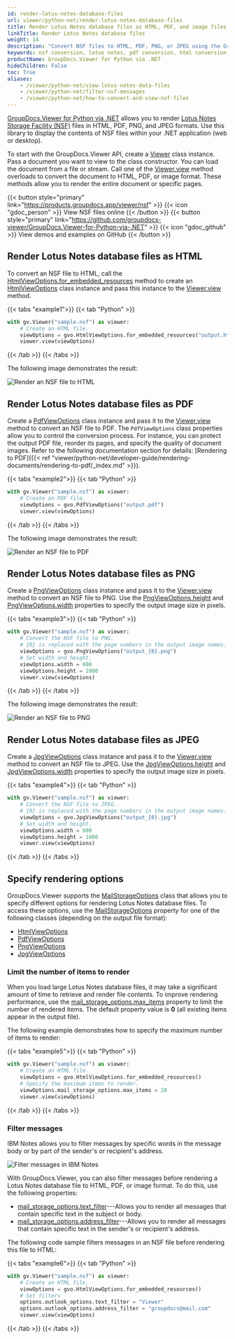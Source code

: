 ```yaml
---
id: render-lotus-notes-database-files
url: viewer/python-net/render-lotus-notes-database-files
title: Render Lotus Notes database files as HTML, PDF, and image files
linkTitle: Render Lotus Notes database files
weight: 14
description: "Convert NSF files to HTML, PDF, PNG, or JPEG using the GroupDocs.Viewer Python API."
keywords: nsf conversion, lotus notes, pdf conversion, html conversion, png conversion, jpeg conversion, groupdocs viewer
productName: GroupDocs.Viewer for Python via .NET
hideChildren: False
toc: True
aliases:
    - /viewer/python-net/view-lotus-notes-data-files
    - /viewer/python-net/filter-nsf-messages
    - /viewer/python-net/how-to-convert-and-view-nsf-files
---
```

[GroupDocs.Viewer for Python via .NET](https://products.groupdocs.com/viewer/python-net) allows you to render [Lotus Notes Storage Facility (NSF)](https://docs.fileformat.com/database/nsf/) files in HTML, PDF, PNG, and JPEG formats. Use this library to display the contents of NSF files within your .NET application (web or desktop). 

To start with the GroupDocs.Viewer API, create a [Viewer](https://reference.groupdocs.com/viewer/python-net/groupdocs.viewer/viewer) class instance. Pass a document you want to view to the class constructor. You can load the document from a file or stream. Call one of the [Viewer.view](https://reference.groupdocs.com/viewer/python-net/groupdocs.viewer/viewer/#methods) method overloads to convert the document to HTML, PDF, or image format. These methods allow you to render the entire document or specific pages.

{{< button style="primary" link="https://products.groupdocs.app/viewer/nsf" >}} {{< icon "gdoc_person" >}} View NSF files online {{< /button >}} {{< button style="primary" link="https://github.com/groupdocs-viewer/GroupDocs.Viewer-for-Python-via-.NET" >}} {{< icon "gdoc_github" >}} View demos and examples on GitHub {{< /button >}}

## Render Lotus Notes database files as HTML

To convert an NSF file to HTML, call the [HtmlViewOptions.for_embedded_resources](https://reference.groupdocs.com/viewer/python-net/groupdocs.viewer.options/htmlviewoptions/#methods) method to create an [HtmlViewOptions](https://reference.groupdocs.com/viewer/python-net/groupdocs.viewer.options/htmlviewoptions) class instance and pass this instance to the [Viewer.view](https://reference.groupdocs.com/viewer/python-net/groupdocs.viewer/viewer/#methods) method.

{{< tabs "example1">}}
{{< tab "Python" >}}
```python
with gv.Viewer("sample.nsf") as viewer:
    # Create an HTML file.
    viewOptions = gvo.HtmlViewOptions.for_embedded_resources("output.html")
    viewer.view(viewOptions)
```
{{< /tab >}}
{{< /tabs >}}

The following image demonstrates the result:

![Render an NSF file to HTML](/viewer/python-net/images/rendering-basics/render-lotus-notes-data-files/render-nsf-to-html.png)

## Render Lotus Notes database files as PDF

Create a [PdfViewOptions](https://reference.groupdocs.com/viewer/python-net/groupdocs.viewer.options/pdfviewoptions) class instance and pass it to the [Viewer.view](https://reference.groupdocs.com/viewer/python-net/groupdocs.viewer/viewer/#methods) method to convert an NSF file to PDF. The `PdfViewOptions` class properties allow you to control the conversion process. For instance, you can protect the output PDF file, reorder its pages, and specify the quality of document images. Refer to the following documentation section for details: [Rendering to PDF]({{< ref "viewer/python-net/developer-guide/rendering-documents/rendering-to-pdf/_index.md" >}}).

{{< tabs "example2">}}
{{< tab "Python" >}}
```python
with gv.Viewer("sample.nsf") as viewer:
    # Create an PDF file.
    viewOptions = gvo.PdfViewOptions("output.pdf")
    viewer.view(viewOptions)
```
{{< /tab >}}
{{< /tabs >}}

The following image demonstrates the result:

![Render an NSF file to PDF](/viewer/python-net/images/rendering-basics/render-lotus-notes-data-files/render-nsf-to-pdf.png)

## Render Lotus Notes database files as PNG

Create a [PngViewOptions](https://reference.groupdocs.com/viewer/python-net/groupdocs.viewer.options/pngviewoptions) class instance and pass it to the [Viewer.view](https://reference.groupdocs.com/viewer/python-net/groupdocs.viewer/viewer/#methods) method to convert an NSF file to PNG. Use the [PngViewOptions.height](https://reference.groupdocs.com/viewer/python-net/groupdocs.viewer.options/pngviewoptions/#properties) and [PngViewOptions.width](https://reference.groupdocs.com/viewer/python-net/groupdocs.viewer.options/pngviewoptions/#properties) properties to specify the output image size in pixels.

{{< tabs "example3">}}
{{< tab "Python" >}}
```python
with gv.Viewer("sample.nsf") as viewer:
    # Convert the NSF file to PNG.
    # {0} is replaced with the page numbers in the output image names.
    viewOptions = gvo.PngViewOptions("output_{0}.png")
    # Set width and height.
    viewOptions.width = 800
    viewOptions.height = 1000
    viewer.view(viewOptions)
```
{{< /tab >}}
{{< /tabs >}}

The following image demonstrates the result:

![Render an NSF file to PNG](/viewer/python-net/images/rendering-basics/render-lotus-notes-data-files/render-nsf-to-png.png)

## Render Lotus Notes database files as JPEG

Create a [JpgViewOptions](https://reference.groupdocs.com/viewer/python-net/groupdocs.viewer.options/jpgviewoptions) class instance and pass it to the [Viewer.view](https://reference.groupdocs.com/viewer/python-net/groupdocs.viewer/viewer/#methods) method to convert an NSF file to JPEG. Use the [JpgViewOptions.height](https://reference.groupdocs.com/viewer/python-net/groupdocs.viewer.options/jpgviewoptions/#properties) and [JpgViewOptions.width](https://reference.groupdocs.com/viewer/python-net/groupdocs.viewer.options/jpgviewoptions/#properties) properties to specify the output image size in pixels.

{{< tabs "example4">}}
{{< tab "Python" >}}
```python
with gv.Viewer("sample.nsf") as viewer:
    # Convert the NSF file to JPEG.
    # {0} is replaced with the page numbers in the output image names.
    viewOptions = gvo.JpgViewOptions("output_{0}.jpg")
    # Set width and height.
    viewOptions.width = 800
    viewOptions.height = 1000
    viewer.view(viewOptions)
```
{{< /tab >}}
{{< /tabs >}}

## Specify rendering options

GroupDocs.Viewer supports the [MailStorageOptions](https://reference.groupdocs.com/viewer/python-net/groupdocs.viewer.options/mailstorageoptions/) class that allows you to specify different options for rendering Lotus Notes database files. To access these options, use the [MailStorageOptions](https://reference.groupdocs.com/viewer/python-net/groupdocs.viewer.options/baseviewoptions/) property for one of the following classes (depending on the output file format):

* [HtmlViewOptions](https://reference.groupdocs.com/python-net/viewer/groupdocs.viewer.options/htmlviewoptions) 
* [PdfViewOptions](https://reference.groupdocs.com/python-net/viewer/groupdocs.viewer.options/pdfviewoptions)
* [PngViewOptions](https://reference.groupdocs.com/python-net/viewer/groupdocs.viewer.options/pngviewoptions)
* [JpgViewOptions](https://reference.groupdocs.com/python-net/viewer/groupdocs.viewer.options/jpgviewoptions)

### Limit the number of items to render

When you load large Lotus Notes database files, it may take a significant amount of time to retrieve and render file contents. To improve rendering performance, use the [mail_storage_options.max_items](https://reference.groupdocs.com/viewer/python-net/groupdocs.viewer.options/mailstorageoptions/#properties) property to limit the number of rendered items. The default property value is **0** (all existing items appear in the output file). 

The following example demonstrates how to specify the maximum number of items to render:

{{< tabs "example5">}}
{{< tab "Python" >}}
```python
with gv.Viewer("sample.nsf") as viewer:
    # Create an HTML file.
    viewOptions = gvo.HtmlViewOptions.for_embedded_resources()
    # Specify the maximum items to render.
    viewOptions.mail_storage_options.max_items = 20
    viewer.view(viewOptions)
```
{{< /tab >}}
{{< /tabs >}}

### Filter messages

IBM Notes allows you to filter messages by specific words in the message body or by part of the sender's or recipient's address.

![Filter messages in IBM Notes](/viewer/python-net/images/rendering-basics/render-lotus-notes-data-files/filter-nsf-messages.png)

With GroupDocs.Viewer, you can also filter messages before rendering a Lotus Notes database file to HTML, PDF, or image format. To do this, use the following properties:

* [mail_storage_options.text_filter](https://reference.groupdocs.com/viewer/python-net/groupdocs.viewer.options/mailstorageoptions/)---Allows you to render all messages that contain specific text in the subject or body.
* [mail_storage_options.address_filter](https://reference.groupdocs.com/viewer/python-net/groupdocs.viewer.options/mailstorageoptions/)---Allows you to render all messages that contain specific text in the sender's or recipient's address.

The following code sample filters messages in an NSF file before rendering this file to HTML:

{{< tabs "example6">}}
{{< tab "Python" >}}
```python
with gv.Viewer("sample.nsf") as viewer:
    # Create an HTML file.
    viewOptions = gvo.HtmlViewOptions.for_embedded_resources()
    # Set filters
    options.outlook_options.text_filter = "Viewer"
    options.outlook_options.address_filter = "groupdocs@mail.com"
    viewer.view(viewOptions)
```
{{< /tab >}}
{{< /tabs >}}
